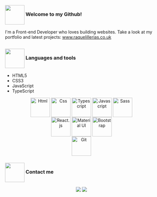 <!----------------------------------------------------------Greetings card & ConnectionBadges---------------------------------------------------------> 
 
 
###  <img align="center" height="64" width="64" src="https://img.icons8.com/bubbles/100/000000/document.png"/> Welcome to my Github!
I'm a Front-end Developer who loves building websites. Take a look at my portfolio and latest projects: <a href="https://www.raquelillerias.co.uk"  target="_blank">www.raquelillerias.co.uk</a>
 ## 
<!---------------------------------------------------------------------Current Goals-------------------------------------------------------------------> 

 ### <img align="center" height="64" width="64" src="https://img.icons8.com/bubbles/100/000000/opened-folder.png"/> Languages and tools

 * HTML5
 * CSS3
 * JavaScript
 * TypeScript
 
 <div align="center">
  <img padding="20px" align="center" height="64" width="64" title="Html" src="https://cdn.jsdelivr.net/gh/devicons/devicon/icons/html5/html5-original-wordmark.svg" />
  <img padding="20px" align="center" height="64" width="64" title="Css" src="https://cdn.jsdelivr.net/gh/devicons/devicon/icons/css3/css3-original-wordmark.svg" /> 
  <img padding="20px" align="center" height="64" width="64" title="Typescript" src="https://cdn.jsdelivr.net/gh/devicons/devicon/icons/typescript/typescript-original.svg" />          
  <img padding="20px" align="center" height="64" width="64" title="Javascript" src="https://cdn.jsdelivr.net/gh/devicons/devicon/icons/javascript/javascript-original.svg" />
   <img padding="20px" align="center" height="64" width="64" title="Sass" src="https://cdn.jsdelivr.net/gh/devicons/devicon/icons/sass/sass-original.svg" />
 <br>
  <img padding="20px" align="center" height="64" width="64" title="React.js" src="https://cdn.jsdelivr.net/gh/devicons/devicon/icons/react/react-original-wordmark.svg" /> 
  <img  padding="20px" align="center" height="64" width="64" title="Material UI" src="https://cdn.jsdelivr.net/gh/devicons/devicon/icons/materialui/materialui-original.svg" />          
   <img padding="20px" align="center" height="64" width="64" title="Bootstrap" src="https://cdn.jsdelivr.net/gh/devicons/devicon/icons/bootstrap/bootstrap-original-wordmark.svg">  <br>
   <img padding="20px" align="center" height="64" width="64" title="Git" src="https://cdn.jsdelivr.net/gh/devicons/devicon/icons/git/git-original-wordmark.svg" />
 </div>
 
 <!---------------------------------------------------------------------Contact-------------------------------------------------------------------> 
 ### <img align="center" height="64" width="64" src="https://img.icons8.com/bubbles/100/000000/contacts.png"/> Contact me
 
  <div align="center"> 
  <a href="https://www.linkedin.com/in/raquel-illerias/" target="_blank" title="My LinkedIn!" ><img src="https://img.shields.io/badge/LinkedIn-0077B5?style=for-the-badge&logo=linkedin&logoColor=white"></a>
  <a href="mailto:raquel.illerias@gmail.com" target="_blank" title="Email me at raquel.illerias@gmail.com"><img src="https://img.shields.io/badge/Gmail-D14836?style=for-the-badge&logo=gmail&logoColor=white"></a>
 </div>

